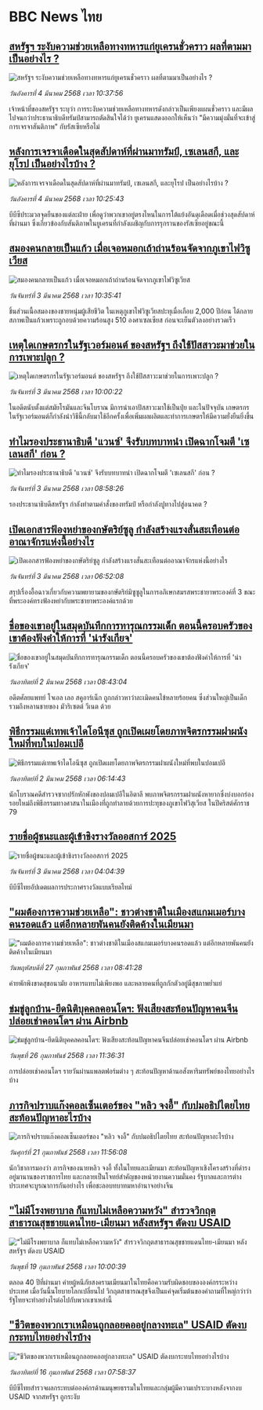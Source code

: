 # BBC News ไทย## [สหรัฐฯ ระงับความช่วยเหลือทางทหารแก่ยูเครนชั่วคราว ผลที่ตามมาเป็นอย่างไร ?](https://www.bbc.com/thai/articles/cp3yln53zd5o?at_campaign=githubrss)![สหรัฐฯ ระงับความช่วยเหลือทางทหารแก่ยูเครนชั่วคราว ผลที่ตามมาเป็นอย่างไร ?](https://ichef.bbci.co.uk/ace/standard/240/cpsprodpb/58fb/live/bcda1250-f8b2-11ef-bc45-f1a5f6a16721.jpg)_วันอังคารที่ 4 มีนาคม 2568 เวลา 10:37:56_เจ้าหน้าที่ของสหรัฐฯ ระบุว่า การระงับความช่วยเหลือทางทหารดังกล่าวเป็นเพียงแผนชั่วคราว และมีผลไปจนกว่าประธานาธิบดีทรัมป์สามารถตัดสินใจได้ว่า ยูเครนแสดงออกให้เห็นว่า "มีความมุ่งมั่นที่จะเข้าสู่การเจรจาสันติภาพ" กับรัสเซียหรือไม่## [หลังการเจรจาเดือดในสุดสัปดาห์ที่ผ่านมาทรัมป์, เซเลนสกี, และยุโรป เป็นอย่างไรบ้าง ?](https://www.bbc.com/thai/articles/c30m7n9jlrno?at_campaign=githubrss)![หลังการเจรจาเดือดในสุดสัปดาห์ที่ผ่านมาทรัมป์, เซเลนสกี, และยุโรป เป็นอย่างไรบ้าง ?](https://ichef.bbci.co.uk/ace/standard/240/cpsprodpb/9017/live/84dca670-f8ca-11ef-9e61-71ee71f26eb1.jpg)_วันอังคารที่ 4 มีนาคม 2568 เวลา 10:25:43_บีบีซีประมวลจุดยืนของแต่ละฝ่าย เพื่อดูว่าพวกเขาอยู่ตรงไหนในการโต้แย้งอันดุเดือดเมื่อช่วงสุดสัปดาห์ที่ผ่านมา ซึ่งเกี่ยวข้องกับสันติภาพในยูเครนที่กำลังเผชิญกับการรุกรานของรัสเซียอยู่ขณะนี้## [สมองคนกลายเป็นแก้ว เมื่อเจอหมอกเถ้าถ่านร้อนจัดจากภูเขาไฟวิซูเวียส](https://www.bbc.com/thai/articles/cq5z4711yl2o?at_campaign=githubrss)![สมองคนกลายเป็นแก้ว เมื่อเจอหมอกเถ้าถ่านร้อนจัดจากภูเขาไฟวิซูเวียส](https://ichef.bbci.co.uk/ace/standard/240/cpsprodpb/f937/live/23cb9850-f532-11ef-896e-d7e7fb1719a4.jpg)_วันจันทร์ที่ 3 มีนาคม 2568 เวลา 10:35:41_ชิ้นส่วนเนื้อสมองของชายหนุ่มผู้เสียชีวิต ในเหตุภูเขาไฟวิซูเวียสปะทุเมื่อเกือบ 2,000 ปีก่อน ได้กลายสภาพเป็นแก้วเพราะถูกอบด้วยความร้อนสูง 510 องศาเซลเซียส ก่อนจะเย็นตัวลงอย่างรวดเร็ว## [เหตุใดเกษตรกรในรัฐเวอร์มอนต์ ของสหรัฐฯ ถึงใช้ปัสสาวะมาช่วยในการเพาะปลูก ?](https://www.bbc.com/thai/articles/cwyg75jepq5o?at_campaign=githubrss)![เหตุใดเกษตรกรในรัฐเวอร์มอนต์ ของสหรัฐฯ ถึงใช้ปัสสาวะมาช่วยในการเพาะปลูก ?](https://ichef.bbci.co.uk/ace/standard/240/cpsprodpb/e9b3/live/f4faea20-f7e9-11ef-9e61-71ee71f26eb1.jpg)_วันจันทร์ที่ 3 มีนาคม 2568 เวลา 10:00:22_ในอดีตนับตั้งแต่สมัยโรมันและจีนโบราณ มีการนำเอาปัสสาวะมาใช้เป็นปุ๋ย และในปัจจุบัน เกษตรกรในรัฐเวอร์มอนต์ก็กำลังนำวิธีนี้กลับมาใช้อีกครั้งเพื่อเพิ่มผลผลิตและทำการเกษตรให้มีความยั่งยืนยิ่งขึ้น## [ทำไมรองประธานาธิบดี 'แวนซ์' จึงรับบทบาทนำ เปิดฉากโจมตี 'เซเลนสกี' ก่อน ?](https://www.bbc.com/thai/articles/czxn0k4z4keo?at_campaign=githubrss)![ทำไมรองประธานาธิบดี 'แวนซ์' จึงรับบทบาทนำ เปิดฉากโจมตี 'เซเลนสกี' ก่อน ?](https://ichef.bbci.co.uk/ace/standard/240/cpsprodpb/be94/live/dc392a00-f7e5-11ef-896e-d7e7fb1719a4.jpg)_วันจันทร์ที่ 3 มีนาคม 2568 เวลา 08:58:26_รองประธานาธิบดีสหรัฐฯ กำลังทำตามคำสั่งของทรัมป์ หรือกำลังปูทางไปสู่อนาคต ?## [เปิดเอกสารฟ้องหย่าของกษัตริย์ซูลู กำลังสร้างแรงสั่นสะเทือนต่ออาณาจักรแห่งนี้อย่างไร](https://www.bbc.com/thai/articles/c4g07g8e53wo?at_campaign=githubrss)![เปิดเอกสารฟ้องหย่าของกษัตริย์ซูลู กำลังสร้างแรงสั่นสะเทือนต่ออาณาจักรแห่งนี้อย่างไร](https://ichef.bbci.co.uk/ace/standard/240/cpsprodpb/5d35/live/5739e5d0-f630-11ef-8c03-7dfdbeeb2526.jpg)_วันจันทร์ที่ 3 มีนาคม 2568 เวลา 06:52:08_สรุปเรื่องอื้อฉาวเกี่ยวกับความพยายามของกษัตริย์มิซูซูลูในการอภิเษกสมรสพระชายาพระองค์ที่ 3 ขณะที่พระองค์ทรงฟ้องหย่ากับพระชายาพระองค์แรกด้วย## [ชื่อของเขาอยู่ในสมุดบันทึกการทารุณกรรมเด็ก ตอนนี้ครอบครัวของเขาต้องฟังคำให้การที่ 'น่ารังเกียจ'](https://www.bbc.com/thai/articles/c5y46yr5r55o?at_campaign=githubrss)![ชื่อของเขาอยู่ในสมุดบันทึกการทารุณกรรมเด็ก ตอนนี้ครอบครัวของเขาต้องฟังคำให้การที่ 'น่ารังเกียจ'](https://ichef.bbci.co.uk/ace/standard/240/cpsprodpb/a380/live/9fa654a0-f696-11ef-896e-d7e7fb1719a4.jpg)_วันอาทิตย์ที่ 2 มีนาคม 2568 เวลา 08:43:04_อดีตศัลยแพทย์ โจเอล เลอ สคูอาร์เน็ก ถูกกล่าวหาว่าละเมิดคนไข้หลายร้อยคน ซึ่งส่วนใหญ่เป็นเด็ก รวมถึงหลานชายของ มัวริเซตต์ วีเนต ด้วย## [พิธีกรรมแด่เทพเจ้าไดโอนีซุส ถูกเปิดเผยโดยภาพจิตรกรรมฝาผนังใหม่ที่พบในปอมเปอี](https://www.bbc.com/thai/articles/cnvz501qp4qo?at_campaign=githubrss)![พิธีกรรมแด่เทพเจ้าไดโอนีซุส ถูกเปิดเผยโดยภาพจิตรกรรมฝาผนังใหม่ที่พบในปอมเปอี](https://ichef.bbci.co.uk/ace/standard/240/cpsprodpb/3d14/live/52b4b8a0-f57c-11ef-a67c-83dcdd787c5d.jpg)_วันอาทิตย์ที่ 2 มีนาคม 2568 เวลา 06:14:43_นักโบราณคดีสำรวจซากปรักหักพังของปอมเปอีในอิตาลี พบภาพจิตรกรรมฝาผนังหายากซึ่งบ่งบอกร่องรอยใหม่ถึงพิธีกรรมทางศาสนาในเมืองที่ถูกทำลายด้วยการปะทุของภูเขาไฟวิสุเวียส ในปีคริสต์ศักราช 79## [รายชื่อผู้ชนะและผู้เข้าชิงรางวัลออสการ์ 2025](https://www.bbc.com/thai/articles/cly23qpe10lo?at_campaign=githubrss)![รายชื่อผู้ชนะและผู้เข้าชิงรางวัลออสการ์ 2025](https://ichef.bbci.co.uk/ace/standard/240/cpsprodpb/f23d/live/4e900440-f7e4-11ef-8c03-7dfdbeeb2526.jpg)_วันจันทร์ที่ 3 มีนาคม 2568 เวลา 04:04:39_บีบีซีไทยอัปเดตผลการประกาศรางวัลแบบเรียลไทม์## ["ผมต้องการความช่วยเหลือ": ชาวต่างชาติในเมืองสแกมเมอร์บางคนรอดแล้ว แต่อีกหลายพันคนยังติดค้างในเมียนมา](https://www.bbc.com/thai/articles/cdx229ek55qo?at_campaign=githubrss)!["ผมต้องการความช่วยเหลือ": ชาวต่างชาติในเมืองสแกมเมอร์บางคนรอดแล้ว แต่อีกหลายพันคนยังติดค้างในเมียนมา](https://ichef.bbci.co.uk/ace/standard/240/cpsprodpb/cac7/live/60c82030-f4b9-11ef-9e61-71ee71f26eb1.jpg)_วันพฤหัสบดีที่ 27 กุมภาพันธ์ 2568 เวลา 08:41:28_ค่ายพักพิงขาดสุขอนามัย อาหารแทบไม่เพียงพอ และหลายคนที่ถูกกักตัวอยู่มีสุขภาพย่ำแย่## [ข่มขู่ลูกบ้าน-ยึดนิติบุคคลคอนโดฯ: ฟังเสียงสะท้อนปัญหาคนจีนปล่อยเช่าคอนโดฯ ผ่าน Airbnb](https://www.bbc.com/thai/articles/c5y920wzjvxo?at_campaign=githubrss)![ข่มขู่ลูกบ้าน-ยึดนิติบุคคลคอนโดฯ: ฟังเสียงสะท้อนปัญหาคนจีนปล่อยเช่าคอนโดฯ ผ่าน Airbnb](https://ichef.bbci.co.uk/ace/standard/240/cpsprodpb/a700/live/73f34de0-f42f-11ef-896e-d7e7fb1719a4.jpg)_วันพุธที่ 26 กุมภาพันธ์ 2568 เวลา 11:36:31_การปล่อยเช่าคอนโดฯ รายวันผ่านแพลตฟอร์มต่าง ๆ สะท้อนปัญหาด้านอสังหาริมทรัพย์ของไทยอย่างไรบ้าง## [ภารกิจปราบแก๊งคอลเซ็นเตอร์ของ "หลิว จงอี้" กับปมอธิปไตยไทย สะท้อนปัญหาอะไรบ้าง](https://www.bbc.com/thai/articles/c1jpd14n122o?at_campaign=githubrss)![ภารกิจปราบแก๊งคอลเซ็นเตอร์ของ "หลิว จงอี้" กับปมอธิปไตยไทย สะท้อนปัญหาอะไรบ้าง](https://ichef.bbci.co.uk/ace/standard/240/cpsprodpb/d8c9/live/8bfa5a90-f043-11ef-a319-fb4e7360c4ec.jpg)_วันศุกร์ที่ 21 กุมภาพันธ์ 2568 เวลา 11:56:08_นักวิชาการมองว่า ภารกิจของนายหลิว จงอี้ ทั้งในไทยและเมียนมา สะท้อนปัญหาเชิงโครงสร้างที่ดำรงอยู่มานานของราชการไทย และกลายเป็นโจทย์สำคัญของหน่วยงานความมั่นคง รัฐบาลและการต่างประเทศจะบูรณาการกันอย่างไร เพื่อชะลอบทบาทมหาอำนาจอย่างจีน## ["ไม่มีโรงพยาบาล ก็แทบไม่เหลือความหวัง" สำรวจวิกฤตสาธารณสุขชายแดนไทย-เมียนมา หลังสหรัฐฯ ตัดงบ USAID](https://www.bbc.com/thai/articles/cpqlgdvwyleo?at_campaign=githubrss)!["ไม่มีโรงพยาบาล ก็แทบไม่เหลือความหวัง" สำรวจวิกฤตสาธารณสุขชายแดนไทย-เมียนมา หลังสหรัฐฯ ตัดงบ USAID](https://ichef.bbci.co.uk/ace/standard/240/cpsprodpb/5042/live/0e66d0b0-ee9d-11ef-a319-fb4e7360c4ec.jpg)_วันพุธที่ 19 กุมภาพันธ์ 2568 เวลา 10:00:39_ตลอด 40 ปีที่ผ่านมา ค่ายผู้หนีภัยสงครามเมียนมาในไทยคือความรับผิดชอบขององค์กรระหว่างประเทศ เมื่อวันนี้นโยบายโลกเปลี่ยนไป วิกฤตสาธารณสุขจึงเป็นแค่จุดเริ่มต้นของคำถามที่ใหญ่กว่าว่า รัฐไทยจะทำอย่างไรต่อไปกับพวกเขาเหล่านี้## ["ชีวิตของพวกเราเหมือนถูกลอยคออยู่กลางทะเล"  USAID ตัดงบกระทบไทยอย่างไรบ้าง](https://www.bbc.com/thai/articles/cgmy04188jxo?at_campaign=githubrss)!["ชีวิตของพวกเราเหมือนถูกลอยคออยู่กลางทะเล"  USAID ตัดงบกระทบไทยอย่างไรบ้าง](https://ichef.bbci.co.uk/ace/standard/240/cpsprodpb/b639/live/31e23410-ec33-11ef-bd1b-d536627785f2.jpg)_วันอาทิตย์ที่ 16 กุมภาพันธ์ 2568 เวลา 07:58:37_บีบีซีไทยสำรวจผลกระทบต่อองค์กรด้านมนุษยธรรมในไทยและกลุ่มผู้มีความเปราะบางหลังจากงบ USAID จากสหรัฐฯ ถูกระงับ